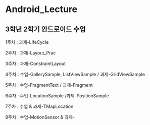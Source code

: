 # Android_Lecture
<h2>3학년 2학기 안드로이드 수업</h2>

<span>1주차 : 과제-LifeCycle </span>

<span>2주차 : 과제-Layout_Prac</span>

<span>3주차 : 과제-ConstraintLayout</span>

<span>4주차 : 수업-GallerySample, ListViewSample / 과제-GridViewSample</span>

<span>5주차 : 수업-FragmentText / 과제-Fragment </span>

<span>6주차 : 수업-LocationSample /과제-PositionSample </span>

<span>7주차 : 수업 & 과제-TMapLocation </span>

<span>8주차 : 수업-MotionSensor & 과제- </span>

